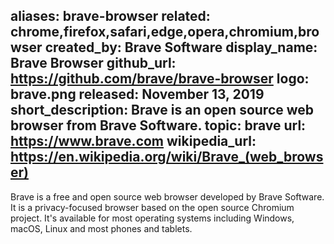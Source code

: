 aliases: brave-browser
related: chrome,firefox,safari,edge,opera,chromium,browser
created_by: Brave Software
display_name: Brave Browser
github_url: https://github.com/brave/brave-browser
logo: brave.png
released: November 13, 2019
short_description: Brave is an open source web browser from Brave Software.
topic: brave
url: https://www.brave.com
wikipedia_url: https://en.wikipedia.org/wiki/Brave_(web_browser)
---
Brave is a free and open source web browser developed by Brave Software. It is a privacy-focused browser based on the open source Chromium project. It's available for most operating systems including Windows, macOS, Linux and most phones and tablets.
